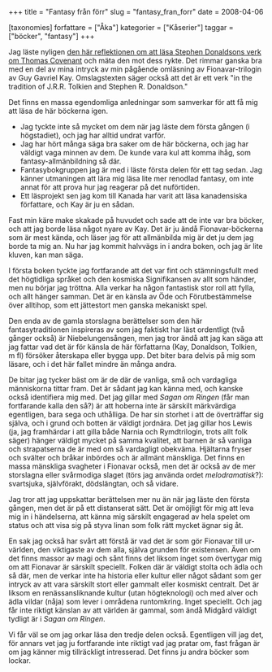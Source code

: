 +++
title = "Fantasy från förr"
slug = "fantasy_fran_forr"
date = 2008-04-06

[taxonomies]
forfattare = ["Åka"]
kategorier = ["Kåserier"]
taggar = ["böcker", "fantasy"]
+++

Jag läste nyligen [den här reflektionen om att läsa Stephen Donaldsons verk om Thomas Covenant](http://mycupoftea.blogsome.com/2008/03/30/stephen-donaldson-the-chronicles-of-thomas-covenant-the-unbeliever) och mäta den mot dess rykte. Det rimmar ganska bra med en del av mina intryck av min pågående omläsning av Fionavar-trilogin av Guy Gavriel Kay. Omslagstexten säger också att det är ett verk "in the tradition of J.R.R. Tolkien and Stephen R. Donaldson."

Det finns en massa egendomliga anledningar som samverkar för att få mig att läsa de här böckerna igen.
<ul>
	<li>Jag tyckte inte så mycket om dem när jag läste dem första gången (i högstadiet), och jag har alltid undrat varför.</li>
	<li>Jag har hört många säga bra saker om de här böckerna, och jag har väldigt vaga minnen av dem. De kunde vara kul att komma ihåg, som fantasy-allmänbildning så där.</li>
	<li>Fantasybokgruppen jag är med i läste första delen för ett tag sedan. Jag känner utmaningen att lära mig läsa lite mer renodlad fantasy, om inte annat för att prova hur jag reagerar på det nuförtiden.</li>
	<li>Ett läsprojekt sen jag kom till Kanada har varit att läsa kanadensiska författare, och Kay är ju en sådan.</li>
</ul>
Fast min käre make skakade på huvudet och sade att de inte var bra böcker, och att jag borde läsa något nyare av Kay. Det är ju ändå Fionavar-böckerna som är mest kända, och läser jag för att allmänbilda mig är det ju dem jag borde ta mig an. Nu har jag kommit halvvägs in i andra boken, och jag är lite kluven, kan man säga.

I första boken tyckte jag fortfarande att det var fint och stämningsfullt med det högtidliga språket och den kosmiska Signifikansen av allt som händer, men nu börjar jag tröttna. Alla verkar ha någon fantastisk stor roll att fylla, och allt hänger samman. Det är en känsla av Öde och Förutbestämmelse över alltihop, som ett jättestort men ganska mekaniskt spel.

Den enda av de gamla storslagna berättelser som den här fantasytraditionen inspireras av som jag faktiskt har läst ordentligt (två gånger också) är Niebelungensången, men jag tror ändå att jag kan säga att jag fattar vad det är för känsla de här författarna (Kay, Donaldson, Tolkien, m fl) försöker återskapa eller bygga upp. Det biter bara delvis på mig som läsare, och i det här fallet mindre än många andra.

De bitar jag tycker bäst om är de där de vanliga, små och vardagliga människorna tittar fram. Det är sådant jag kan känna med, och kanske också identifiera mig med. Det jag gillar med <em>Sagan om Ringen</em> (får man fortfarande kalla den så?) är att hoberna inte är särskilt märkvärdiga egentligen, bara sega och uthålliga. De har sin storhet i att de överträffar sig själva, och i grund och botten är väldigt jordnära. Det jag gillar hos Lewis (ja, jag framhärdar i att gilla både Narnia och Rymdtrilogin, trots allt folk säger) hänger väldigt mycket på samma kvalitet, att barnen är så vanliga och strapatserna de är med om så vardagligt obekväma. Hjältarna fryser och svälter och bråkar inbördes och är allmänt mänskliga. Det finns en massa mänskliga svagheter i Fionavar också, men det är också av de mer storslagna eller svårmodiga slaget (törs jag använda ordet <em>melodramatisk</em>?): svartsjuka, självförakt, dödslängtan, och så vidare.

Jag tror att jag uppskattar berättelsen mer nu än när jag läste den första gången, men det är på ett distanserat sätt. Det är omöjligt för mig att leva mig in i händelserna, att känna mig särskilt engagerad av hela spelet om status och att visa sig på styva linan som folk rätt mycket ägnar sig åt.

En sak jag också har svårt att förstå är vad det är som gör Fionavar till ur-världen, den viktigaste av dem alla, själva grunden för existensen. Även om det finns massor av magi och sånt finns det liksom inget som övertygar mig om att Fionavar är särskilt speciellt. Folken där är väldigt stolta och ädla och så där, men de verkar inte ha historia eller kultur eller något sådant som ger intryck av att vara särskilt stort eller gammalt eller kosmiskt centralt. Det är liksom en renässansliknande kultur (utan högteknologi) och med alver och ädla vildar (nåja) som lever i områdena runtomkring. Inget speciellt. Och jag får inte riktigt känslan av att världen är gammal, som ändå Midgård väldigt tydligt är i <em>Sagan om Ringen</em>.

Vi får väl se om jag orkar läsa den tredje delen också. Egentligen vill jag det, för annars vet jag ju fortfarande inte riktigt vad jag pratar om, fast frågan är om jag känner mig tillräckligt intresserad. Det finns ju andra böcker som lockar.
